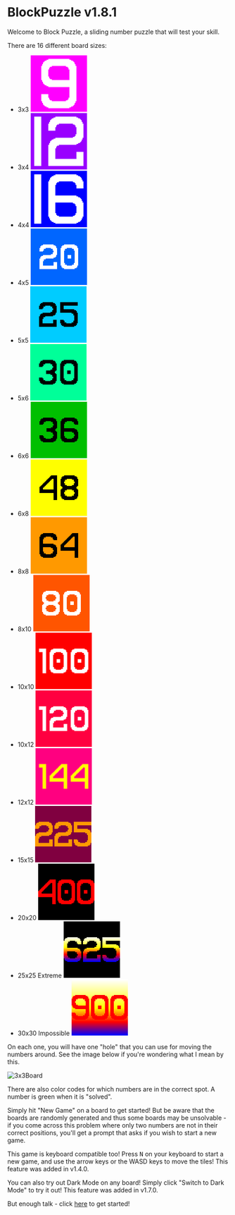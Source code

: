 # BlockPuzzle v1.8.1

Welcome to Block Puzzle, a sliding number puzzle that will test your skill.

There are 16 different board sizes:

- 3x3 ![3x3](3x3.png)
- 3x4 ![3x4](3x4.png)
- 4x4 ![4x4](4x4.png)
- 4x5 ![4x5](4x5.png)
- 5x5 ![5x5](5x5.png)
- 5x6 ![5x6](5x6.png)
- 6x6 ![6x6](6x6.png)
- 6x8 ![6x8](6x8.png)
- 8x8 ![8x8](8x8.png)
- 8x10 ![8x10](8x10.png)
- 10x10 ![10x10](10x10.png)
- 10x12 ![10x12](10x12.png)
- 12x12 ![12x12](12x12.png)
- 15x15 ![15x15](15x15.png)
- 20x20 ![20x20](20x20.png)
- 25x25 Extreme ![25x25](25x25.png)
- 30x30 Impossible ![30x30](30x30.png)

On each one, you will have one "hole" that you can use for moving the numbers around. See the image below if you're wondering what I mean by this.

![3x3Board](https://marblelover003.github.io/BlockPuzzle/3x3Board.png "The 3x3 board")

There are also color codes for which numbers are in the correct spot. A number is green when it is "solved".

Simply hit "New Game" on a board to get started! But be aware that the boards are randomly generated and thus some boards may be unsolvable - if you come across this problem where only two numbers are not in their correct positions, you'll get a prompt that asks if you wish to start a new game.

This game is keyboard compatible too! Press <kbd>N</kbd> on your keyboard to start a new game, and use the arrow keys or the WASD keys to move the tiles! This feature was added in v1.4.0.

You can also try out Dark Mode on any board! Simply click "Switch to Dark Mode" to try it out! This feature was added in v1.7.0.

But enough talk - click [here](https://marblelover003.github.io/BlockPuzzle) to get started!
